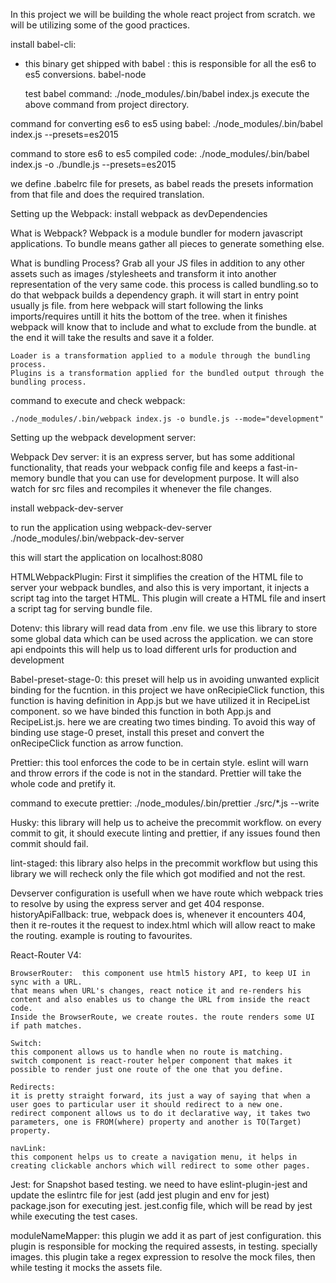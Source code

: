 In this project we will be building the whole react project from scratch.
we will be utilizing some of the good practices.

install babel-cli:
- this binary get shipped with
  babel : this is responsible for all the es6 to es5 conversions.
  babel-node

  test babel command:
  ./node_modules/.bin/babel index.js
  execute the above command from project directory.

command for converting es6 to es5 using babel:
  ./node_modules/.bin/babel index.js --presets=es2015

command to store es6 to es5 compiled code:
  ./node_modules/.bin/babel index.js -o ./bundle.js --presets=es2015

we define .babelrc file for presets, as babel reads the presets information from that file and does the required translation.

Setting up the Webpack:
  install webpack as devDependencies

  What is Webpack?
    Webpack is a module bundler for modern javascript applications.
    To bundle means gather all pieces to generate something else.

  What is bundling Process?
    Grab all your JS files in addition to any other assets such as images /stylesheets and transform it into another representation of the very same code.
    this process is called bundling.so to do that
    webpack builds a dependency graph. it will start in entry point usually js file.
    from here webpack will start following the links imports/requires untill it hits the bottom of the tree.
    when it finishes webpack will know that to include and what to exclude from the bundle.
    at the end it will take the results and save it a folder.

    Loader is a transformation applied to a module through the bundling process.
    Plugins is a transformation applied for the bundled output through the bundling process.

command to execute and check webpack:

    ./node_modules/.bin/webpack index.js -o bundle.js --mode="development"

Setting up the webpack development server:

  Webpack Dev server:
  it is an express server, but has some additional functionality, that reads your webpack config file and keeps a fast-in-memory bundle that you can use for development purpose.
  It will also watch for src files and recompiles it whenever the file changes.

  install webpack-dev-server

  to run the application using webpack-dev-server
      ./node_modules/.bin/webpack-dev-server

  this will start the application on localhost:8080

  HTMLWebpackPlugin:
    First it simplifies the creation of the HTML file to server your webpack bundles, and also this is very important, it injects a script tag into the target HTML.
    This plugin will create a HTML file and insert a script tag for serving bundle file.

  Dotenv:
  this library will read data from .env file.
  we use this library to store some global data which can be used across the application.
  we can store api endpoints this will help us to load different urls for production and development

  Babel-preset-stage-0:
  this preset will help us in avoiding unwanted explicit binding for the fucntion.
  in this project we have onRecipieClick function, this function is having definition in App.js but we have utilized it in RecipeList component.
  so we have binded this function in both App.js and RecipeList.js. here we are creating two times binding.
  To avoid this way of binding use stage-0 preset, install this preset and convert the onRecipeClick function as arrow function.

  Prettier:
  this tool enforces the code to be in certain style. eslint will warn and throw errors if the code is not in the standard.
  Prettier will take the whole code and pretify it.

  command to execute prettier:
    ./node_modules/.bin/prettier ./src/*.js --write

  Husky:
  this library will help us to acheive the precommit workflow. on every commit to git, it should execute linting and prettier, if any issues found then commit should fail.

  lint-staged:
  this library also helps in the precommit workflow but using this library we will recheck only the file which got modified and not the rest.

  Devserver configuration is usefull when we have route which webpack tries to resolve by using the express server and get 404 response.
    historyApiFallback: true, webpack does is, whenever it encounters 404, then it re-routes it the request to index.html which will allow react to make the routing.
    example is routing to favourites.

  React-Router V4:

    BrowserRouter:  this component use html5 history API, to keep UI in sync with a URL.
    that means when URL's changes, react notice it and re-renders his content and also enables us to change the URL from inside the react code.
    Inside the BrowserRoute, we create routes. the route renders some UI if path matches.

    Switch:
    this component allows us to handle when no route is matching.
    switch component is react-router helper component that makes it possible to render just one route of the one that you define.

    Redirects:
    it is pretty straight forward, its just a way of saying that when a user goes to particular user it should redirect to a new one.
    redirect component allows us to do it declarative way, it takes two parameters, one is FROM(where) property and another is TO(Target) property.

    navLink:
    this component helps us to create a navigation menu, it helps in creating clickable anchors which will redirect to some other pages.

  Jest:
    for Snapshot based testing.
    we need to have eslint-plugin-jest and update the eslintrc file for jest (add jest plugin and env for jest)
    package.json for executing jest.
    jest.config file, which will be read by jest while executing the test cases.

moduleNameMapper:
    this plugin we add it as part of jest configuration.
    this plugin is responsible for mocking the required assests, in testing. specially images.
    this plugin take a regex expression to resolve the mock files, then while testing it mocks the assets file.
    
